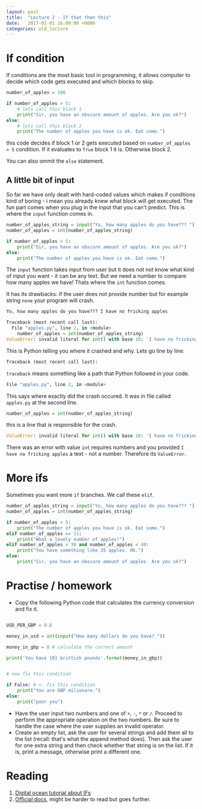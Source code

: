 ```yaml
---
layout: post
title:  "Lecture 2 - If that then this"
date:   2017-02-01 16:00:00 +0000
categories: old_lecture
---
```


# If condition

If conditions are the most basic tool in programming, it allows computer to decide which code gets executed and which blocks to skip.

```python
number_of_apples = 100

if number_of_apples > 5:
    # lets call this block 1
    print("Sir, you have an obscure amount of apples. Are you ok?")
else:
    # lets call this block 2
    print("The number of apples you have is ok. Eat some.")
```

this code decides if block 1 or 2 gets executed based on ``number_of_apples > 5`` condition. If it evaluates to ``True`` block 1 it is. Otherwise block 2. 

You can also ommit the ``else`` statement.

## A little bit of input 

So far we have only dealt with hard-coded values which makes if conditions kind of boring - i mean you already knew what block will get executed. The fun part comes when you plug in the input that you can't predict. This is where the ``input`` function comes in. 


```python
number_of_apples_string = input("Yo, how many apples do you have??? ")
number_of_apples = int(number_of_apples_string)

if number_of_apples > 5:
    print("Sir, you have an obscure amount of apples. Are you ok?")
else:
    print("The number of apples you have is ok. Eat some.")
```

The ``input`` function takes input from user but it does not not know what kind of input you want - it can be any text. But we need a number to compare how many apples we have! Thats where the ``int`` function comes. 

It has its drawbacks: if the user does not provide number but for example string ``none`` your program will crash.



```python 
Yo, how many apples do you have??? I have no fricking apples

Traceback (most recent call last):
  File "apples.py", line 2, in <module>
    number_of_apples = int(number_of_apples_string)
ValueError: invalid literal for int() with base 10: 'I have no fricking apples'
```

This is Python telling you where it crashed and why. Lets go line by line: 


```python 
Traceback (most recent call last):
```

``traceback`` means something like a path that Python followed in your code.  


```python 
File "apples.py", line 2, in <module>
```

This says where exactly did the crash occured. It was in file called ``apples.py`` at the second line.


```python 
number_of_apples = int(number_of_apples_string)
```

this is a line that is responsible for the crash. 


```python 
ValueError: invalid literal for int() with base 10: 'I have no fricking apples'
```

There was an error with value ``int`` requires numbers and you provided ``I have no fricking apples`` a text - not a number. Therefore its ``ValueError``. 



# More ifs

Sometimes you want more ``if`` branches. We call these ``elif``. 

```python
number_of_apples_string = input("Yo, how many apples do you have??? ")
number_of_apples = int(number_of_apples_string)

if number_of_apples < 5:
    print("The number of apples you have is ok. Eat some.")
elif number_of_apples == 11:
	print("What a lovely number of apples!")
elif number_of_apples > 30 and number_of_apples < 40:
	print("You have something like 35 apples. Ok.") 
else:
    print("Sir, you have an obscure amount of apples. Are you ok?")
```

# Practise / homework

- Copy the following Python code that calculates the currency conversion and fix it.

```python

USD_PER_GBP = 0.8

money_in_usd = int(input("How many dollars do you have? "))

money_in_gbp = 0 # calculate the correct amount

print('You have {0} brittish pounds'.format(money_in_gbp))


# now fix this condition

if False: # <- fix this condition
    print("You are GBP milionare.")
else:
    print("poor you")

```
- Have the user input two numbers and one of `+`, `-`, `*` or `/`. Proceed to perform the appropriate operation
on the two numbers. Be sure to handle the case where the user supplies an invalid operator.
- Create an empty list, ask the user for several strings and add them all to the list (recall: that's what the append method does).
Then ask the user for one extra string and then check whether that string is on the list. If it is, print a message,
otherwise print a different one.

# Reading

1. [Digital ocean tutorial about IFs](https://www.digitalocean.com/community/tutorials/how-to-write-conditional-statements-in-python-3-2)
2. [Official docs](https://docs.python.org/3.6/tutorial/controlflow.html), might be harder to read but goes further.
